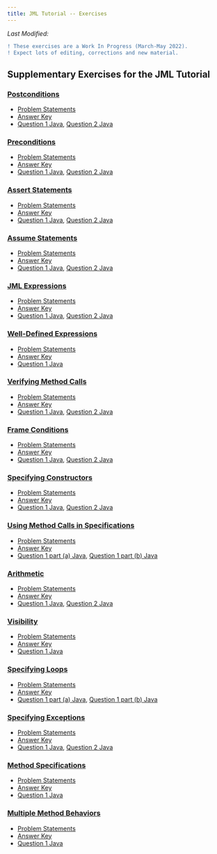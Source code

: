 ```yaml
---
title: JML Tutorial -- Exercises
---
```

<i>Last Modified: <script type="text/javascript"> document.write(new Date(document.lastModified).toUTCString())</script></i>

```diff
! These exercises are a Work In Progress (March-May 2022).
! Expect lots of editing, corrections and new material.
```

## Supplementary Exercises for the JML Tutorial

### [Postconditions](PostConEx.md)
+ [Problem Statements](PostConEx.md)
+ [Answer Key](PostConExKey.md) 
+ [Question 1 Java](PostconditionExample1.java), [Question 2 Java](PostconditionExample2.java)

### [Preconditions](PreConEx.md)
+ [Problem Statements](PreConEx.md)
+ [Answer Key](PreConExKey.md)
+ [Question 1 Java](PreconditionExample1.java), [Question 2 Java](PreconditionExample2.java)

### [Assert Statements](AssertEx.md)
+ [Problem Statements](AssertEx.md)
+ [Answer Key](AssertExKey.md)
+ [Question 1 Java](AssertExample1.java), [Question 2 Java](AssertExample2.java)

### [Assume Statements](AssumeEx.md)
+ [Problem Statements](AssumeEx.md)
+ [Answer Key](AssumeExKey.md)
+ [Question 1 Java](AssumeExample1.java), [Question 2 Java](AssumeExample2.java)

### [JML Expressions](JmlExprEx.md)
+ [Problem Statements](JmlExprEx.md)
+ [Answer Key](JmlExprExKey.md)
+ [Question 1 Java](JMLExprExample1.java), [Question 2 Java](JMLExprExample2.java)

### [Well-Defined Expressions](WellDefinedEx.md)
+ [Problem Statements](WellDefinedEx.md)
+ [Answer Key](WellDefinedExKey.md)
+ [Question 1 Java](WellDefinedExample1.java)

### [Verifying Method Calls](VerifyingMethodCallsEx.md)
+ [Problem Statements](VerifyingMethodCallsEx.md)
+ [Answer Key](VerifyingMethodCallsExKey.md)
+ [Question 1 Java](MethodCallsExample1.java), [Question 2 Java](MethodCallsExample2.java)

### [Frame Conditions](FrameCondEx.md)
+ [Problem Statements](FrameCondEx.md)
+ [Answer Key](FrameCondExKey.md)
+ [Question 1 Java](FrameCondExample1.java), [Question 2 Java](FrameCondExample2.java)

### [Specifying Constructors](SpecifyingConstructorsEx.md)
+ [Problem Statements](SpecifyingConstructorsEx.md)
+ [Answer Key](SpecifyingConstructorsKey.md)
+ [Question 1 Java](Student.java), [Question 2 Java](Book.java)

### [Using Method Calls in Specifications](CallingMethodsEx.md)
+ [Problem Statements](CallingMethodsEx.md)
+ [Answer Key](CallingMethodsExKey.md)
+ [Question 1 part (a) Java](CallingMethodsExample1.java), [Question 1 part (b) Java](CallingMethodsExample2.java)

### [Arithmetic](ArithmeticEx.md)
+ [Problem Statements](ArithmeticEx.md)
+ [Answer Key](ArithmeticExKey.md)
+ [Question 1 Java](ArithmeticExample1.java), [Question 2 Java](ArithmeticExample2.java)

### [Visibility](VisibilityEx.md)
+ [Problem Statements](VisibilityEx.md)
+ [Answer Key](VisibilityExKey.md)
+ [Question 1 Java](VisibilityExample1.java)

### [Specifying Loops](SpecifyingLoopsEx.md)
+ [Problem Statements](SpecifyingLoopsEx.md)
+ [Answer Key](SpecifyingLoopsExKey.md)
+ [Question 1 part (a) Java](SpecifyingLoopsExample11.java), [Question 1 part (b) Java](SpecifyingLoopsExample1b.java)

### [Specifying Exceptions](SpecifyingExceptionsEx.md)
+ [Problem Statements](SpecifyingExceptionsEx.md)
+ [Answer Key](SpecifyingExceptionsExKey.md)
+ [Question 1 Java](SpecifyingExceptionsExample1.java), [Question 2 Java](SpecifyingExceptionsExample2.java)

### [Method Specifications](MethodSpecificationsEx.md)
+ [Problem Statements](MethodSpecificationsEx.md)
+ [Answer Key](MethodSpecificationsExKey.md)
+ [Question 1 Java](Pet.java)

### [Multiple Method Behaviors](MultMethodBehaviorEx.md)
+ [Problem Statements](MultMethodBehaviorEx.md)
+ [Answer Key](MultMethodBehaviorExKey.md)
+ [Question 1 Java](MethodBehaviorsExample1.java)